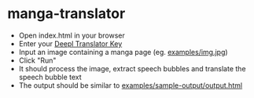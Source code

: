 # manga-translator
- Open index.html in your browser
- Enter your [Deepl Translator Key](https://support.deepl.com/hc/en-us/articles/360020695820-Authentication-Key)
- Input an image containing a manga page (eg. [examples/img.jpg](https://github.com/acmyu/manga-ocr/blob/master/examples/img.jpg))
- Click "Run"
- It should process the image, extract speech bubbles and translate the speech bubble text
- The output should be similar to [examples/sample-output/output.html](https://github.com/acmyu/manga-ocr/blob/master/examples/sample-output/output.html)
